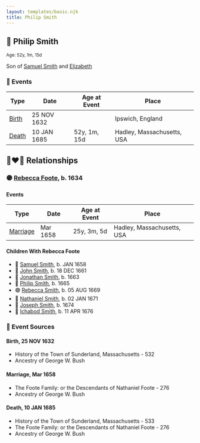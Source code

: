 ```yaml
---
layout: templates/basic.njk
title: Philip Smith
---
```

## 🔵 Philip Smith
<small>Age: 52y, 1m, 15d</small>

Son of [Samuel Smith](/people/8/86804391) and [Elizabeth ](/people/7/71389724)

### 📆 Events

Type | Date | Age at Event | Place
------ | ------ | ------ | ------
[Birth](#event-event-2) | 25 NOV 1632 |  | Ipswich, England
[Death](#event-event-3) | 10 JAN 1685 | 52y, 1m, 15d | Hadley, Massachusetts, USA

## 👩‍❤️‍👨 Relationships

### 🟣 [Rebecca Foote](/people/3/32470572), b. 1634

#### Events

Type | Date | Age at Event | Place
------ | ------ | ------ | ------
[Marriage](#event-family-0-event-0) | Mar 1658 | 25y, 3m, 5d | Hadley, Massachusetts, USA
#### Children With Rebecca Foote
* 🔵 [Samuel Smith](/people/8/82805494), b. JAN 1658
* 🔵 [John Smith](/people/3/36040590), b. 18 DEC 1661
* 🔵 [Jonathan Smith](/people/8/86610734), b. 1663
* 🔵 [Philip Smith](/people/4/43477914), b. 1665
* 🟣 [Rebecca Smith](/people/7/76162584), b. 05 AUG 1669
* 🔵 [Nathaniel Smith](/people/8/82150350), b. 02 JAN 1671
* 🔵 [Joseph Smith](/people/4/405860), b. 1674
* 🔵 [Ichabod Smith](/people/3/31008221), b. 11 APR 1676
### 📰 Event Sources

#### <a id="event-event-2"></a> Birth, 25 NOV 1632
* History of the Town of Sunderland, Massachusetts  - 532
* Ancestry of George W. Bush

#### <a id="event-family-0-event-0"></a> Marriage, Mar 1658
* The Foote Family: or the Descendants of Nathaniel Foote  - 276
* Ancestry of George W. Bush
#### <a id="event-event-3"></a> Death, 10 JAN 1685
* History of the Town of Sunderland, Massachusetts  - 533
* The Foote Family: or the Descendants of Nathaniel Foote  - 276
* Ancestry of George W. Bush
